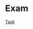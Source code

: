 # Exam

[Task](https://docs.google.com/document/d/1s6OlCXHfAQgXCFk_Idyn8VDZONz2V2y4SFlHo6Wxmzo/edit#)
